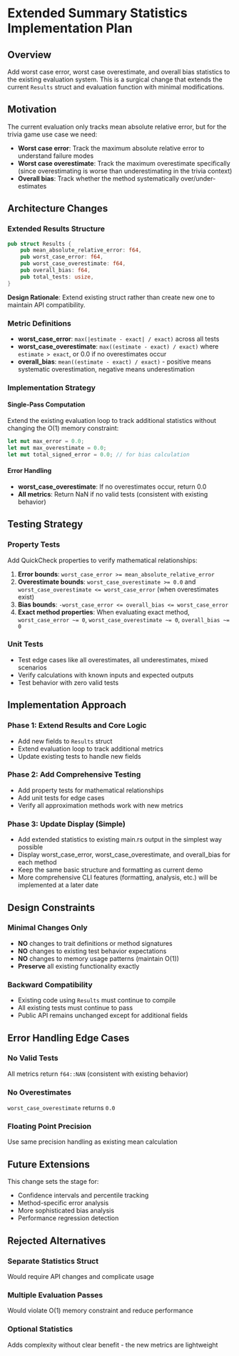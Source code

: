 # Extended Summary Statistics Implementation Plan

## Overview

Add worst case error, worst case overestimate, and overall bias statistics to the existing evaluation system.
This is a surgical change that extends the current `Results` struct and evaluation function with minimal modifications.

## Motivation

The current evaluation only tracks mean absolute relative error, but for the trivia game use case we need:
- **Worst case error**: Track the maximum absolute relative error to understand failure modes
- **Worst case overestimate**: Track the maximum overestimate specifically (since overestimating is worse than underestimating in the trivia context)
- **Overall bias**: Track whether the method systematically over/under-estimates

## Architecture Changes

### Extended Results Structure
```rust
pub struct Results {
    pub mean_absolute_relative_error: f64,
    pub worst_case_error: f64,
    pub worst_case_overestimate: f64,
    pub overall_bias: f64,
    pub total_tests: usize,
}
```

**Design Rationale**: Extend existing struct rather than create new one to maintain API compatibility.

### Metric Definitions
- **worst_case_error**: `max(|estimate - exact| / exact)` across all tests
- **worst_case_overestimate**: `max((estimate - exact) / exact)` where `estimate > exact`, or 0.0 if no overestimates occur
- **overall_bias**: `mean((estimate - exact) / exact)` - positive means systematic overestimation, negative means underestimation

### Implementation Strategy

#### Single-Pass Computation
Extend the existing evaluation loop to track additional statistics without changing the O(1) memory constraint:

```rust
let mut max_error = 0.0;
let mut max_overestimate = 0.0;
let mut total_signed_error = 0.0; // for bias calculation
```

#### Error Handling
- **worst_case_overestimate**: If no overestimates occur, return 0.0
- **All metrics**: Return NaN if no valid tests (consistent with existing behavior)

## Testing Strategy

### Property Tests
Add QuickCheck properties to verify mathematical relationships:

1. **Error bounds**: `worst_case_error >= mean_absolute_relative_error`
2. **Overestimate bounds**: `worst_case_overestimate >= 0.0` and `worst_case_overestimate <= worst_case_error` (when overestimates exist)
3. **Bias bounds**: `-worst_case_error <= overall_bias <= worst_case_error`
4. **Exact method properties**: When evaluating exact method, `worst_case_error ~= 0`, `worst_case_overestimate ~= 0`, `overall_bias ~= 0`

### Unit Tests
- Test edge cases like all overestimates, all underestimates, mixed scenarios
- Verify calculations with known inputs and expected outputs
- Test behavior with zero valid tests

## Implementation Approach

### Phase 1: Extend Results and Core Logic
- Add new fields to `Results` struct
- Extend evaluation loop to track additional metrics
- Update existing tests to handle new fields

### Phase 2: Add Comprehensive Testing
- Add property tests for mathematical relationships
- Add unit tests for edge cases
- Verify all approximation methods work with new metrics

### Phase 3: Update Display (Simple)
- Add extended statistics to existing main.rs output in the simplest way possible
- Display worst_case_error, worst_case_overestimate, and overall_bias for each method
- Keep the same basic structure and formatting as current demo
- More comprehensive CLI features (formatting, analysis, etc.) will be implemented at a later date

## Design Constraints

### Minimal Changes Only
- **NO** changes to trait definitions or method signatures
- **NO** changes to existing test behavior expectations
- **NO** changes to memory usage patterns (maintain O(1))
- **Preserve** all existing functionality exactly

### Backward Compatibility
- Existing code using `Results` must continue to compile
- All existing tests must continue to pass
- Public API remains unchanged except for additional fields

## Error Handling Edge Cases

### No Valid Tests
All metrics return `f64::NAN` (consistent with existing behavior)

### No Overestimates
`worst_case_overestimate` returns `0.0`

### Floating Point Precision
Use same precision handling as existing mean calculation

## Future Extensions

This change sets the stage for:
- Confidence intervals and percentile tracking
- Method-specific error analysis
- More sophisticated bias analysis
- Performance regression detection

## Rejected Alternatives

### Separate Statistics Struct
Would require API changes and complicate usage

### Multiple Evaluation Passes
Would violate O(1) memory constraint and reduce performance

### Optional Statistics
Adds complexity without clear benefit - the new metrics are lightweight